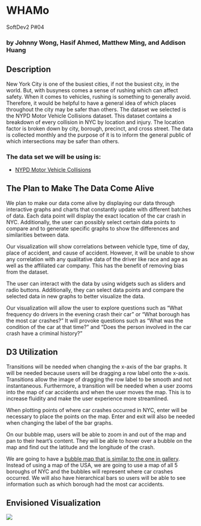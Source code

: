 # WHAMo
SoftDev2  P#04
### by Johnny Wong, Hasif Ahmed, Matthew Ming, and Addison Huang

## Description
New York City is one of the busiest cities, if not the busiest city, in the world. But, with busyness comes a sense of rushing which can affect safety. When it comes to vehicles, rushing is something to generally avoid. Therefore, it would be helpful to have a general idea of which places throughout the city may be safer than others. 
The dataset we selected is the NYPD Motor Vehicle Collisions dataset. This dataset contains a breakdown of every collision in NYC by location and injury. The location factor is broken down by city, borough, precinct, and cross street. The data is collected monthly and the purpose of it is to inform the general public of which intersections may be safer than others. 
### The data set we will be using is:
- [NYPD Motor Vehicle Collisions](https://data.cityofnewyork.us/Public-Safety/NYPD-Motor-Vehicle-Collisions/h9gi-nx95?fbclid=IwAR1oCtMJ3B-d1bDWUMtCx0rau8BirVrvp1gHvMB2ZKpuilWwAzpQbXVy0rs)

## The Plan to Make The Data Come Alive
We plan to make our data come alive by displaying our data through interactive graphs and charts that constantly update with different batches of data. Each data point will display the exact location of the car crash in NYC. Additionally, the user can possibly select certain data points to compare and to generate specific graphs to show the differences and similarities between data.

Our visualization will show correlations between vehicle type, time of day, place of accident, and cause of accident. However, it will be unable to show any correlation with any qualitative data of the driver like race and age as well as the affiliated car company. This has the benefit of removing bias from the dataset.

The user can interact with the data by using widgets such as sliders and radio buttons. Additionally, they can select data points and compare the selected data in new graphs to better visualize the data.

Our visualization will allow the user to explore questions such as “What frequency do drivers in the evening crash their car” or “What borough has the most car crashes?” It will provoke questions such as “What was the condition of the car at that time?” and “Does the person involved in the car crash have a criminal history?”

## D3 Utilization
Transitions will be needed when changing the x-axis of the bar graphs. It will be needed because users will be dragging a row label onto the x-axis. Transitions allow the image of dragging the row label to be smooth and not instantaneous. Furthermore, a transition will be needed when a user zooms into the map of car accidents and when the user moves the map. This is to increase fluidity and make the user experience more streamlined.

When plotting points of where car crashes occurred in NYC, enter will be necessary to place the points on the map. Enter and exit will also be needed when changing the label of the bar graphs.

On our bubble map, users will be able to zoom in and out of the map and pan to their heart’s content. They will be able to hover over a bubble on the map and find out the latitude and the longitude of the crash.

We are going to have a [bubble map that is similar to the one in gallery](https://observablehq.com/@d3/bubble-map). Instead of using a map of the USA, we are going to use a map of all 5 boroughs of NYC and the bubbles will represent where car crashes occurred. We will also have hierarchical bars so users will be able to see information such as which borough had the most car accidents.

## Envisioned Visualization
![](doc/visual.png)
